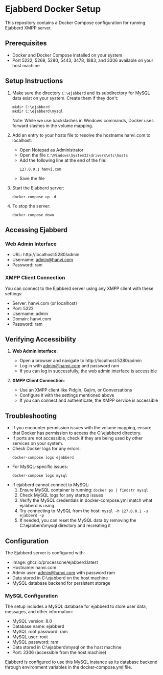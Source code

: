 # Ejabberd Docker Setup

This repository contains a Docker Compose configuration for running Ejabberd XMPP server.

## Prerequisites

- Docker and Docker Compose installed on your system
- Port 5222, 5269, 5280, 5443, 3478, 1883, and 3306 available on your host machine

## Setup Instructions

1. Make sure the directory `C:\ejabberd` and its subdirectory for MySQL data exist on your system. Create them if they don't:
   ```
   mkdir C:\ejabberd
   mkdir C:\ejabberd\mysql
   ```

   Note: While we use backslashes in Windows commands, Docker uses forward slashes in the volume mapping.

2. Add an entry to your hosts file to resolve the hostname hanvi.com to localhost:
   - Open Notepad as Administrator
   - Open the file `C:\Windows\System32\drivers\etc\hosts`
   - Add the following line at the end of the file:
     ```
     127.0.0.1 hanvi.com
     ```
   - Save the file

3. Start the Ejabberd server:
   ```
   docker-compose up -d
   ```

4. To stop the server:
   ```
   docker-compose down
   ```

## Accessing Ejabberd

### Web Admin Interface

- URL: http://localhost:5280/admin
- Username: admin@hanvi.com
- Password: ram

### XMPP Client Connection

You can connect to the Ejabberd server using any XMPP client with these settings:
- Server: hanvi.com (or localhost)
- Port: 5222
- Username: admin
- Domain: hanvi.com
- Password: ram

## Verifying Accessibility

1. **Web Admin Interface**: 
   - Open a browser and navigate to http://localhost:5280/admin
   - Log in with admin@hanvi.com and password ram
   - If you can log in successfully, the web admin interface is accessible

2. **XMPP Client Connection**:
   - Use an XMPP client like Pidgin, Gajim, or Conversations
   - Configure it with the settings mentioned above
   - If you can connect and authenticate, the XMPP service is accessible

## Troubleshooting

- If you encounter permission issues with the volume mapping, ensure that Docker has permission to access the C:\ejabberd directory.
- If ports are not accessible, check if they are being used by other services on your system.
- Check Docker logs for any errors:
  ```
  docker-compose logs ejabberd
  ```
- For MySQL-specific issues:
  ```
  docker-compose logs mysql
  ```
- If ejabberd cannot connect to MySQL:
  1. Ensure MySQL container is running: `docker ps | findstr mysql`
  2. Check MySQL logs for any startup issues
  3. Verify the MySQL credentials in docker-compose.yml match what ejabberd is using
  4. Try connecting to MySQL from the host: `mysql -h 127.0.0.1 -u ejabberd -p`
  5. If needed, you can reset the MySQL data by removing the C:\ejabberd\mysql directory and recreating it

## Configuration

The Ejabberd server is configured with:
- Image: ghcr.io/processone/ejabberd:latest
- Hostname: hanvi.com
- Admin user: admin@hanvi.com with password ram
- Data stored in C:\ejabberd on the host machine
- MySQL database backend for persistent storage

### MySQL Configuration

The setup includes a MySQL database for ejabberd to store user data, messages, and other information:

- MySQL version: 8.0
- Database name: ejabberd
- MySQL root password: ram
- MySQL user: root
- MySQL password: ram
- Data stored in C:\ejabberd\mysql on the host machine
- Port: 3306 (accessible from the host machine)

Ejabberd is configured to use this MySQL instance as its database backend through environment variables in the docker-compose.yml file.
